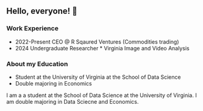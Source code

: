 ## Hello, everyone! 👋

### Work Experience
* 2022-Present CEO @ R Sqaured Ventures (Commodities trading)
* 2024 Undergraduate Researcher * Virginia Image and Video Analysis


### About my Education
* Student at the University of Virginia at the School of Data Science
* Double majoring in Economics

I am a a student at the School of Data Science at the University of Virginia. I am double majoring in Data Sciecne and Economics. 
